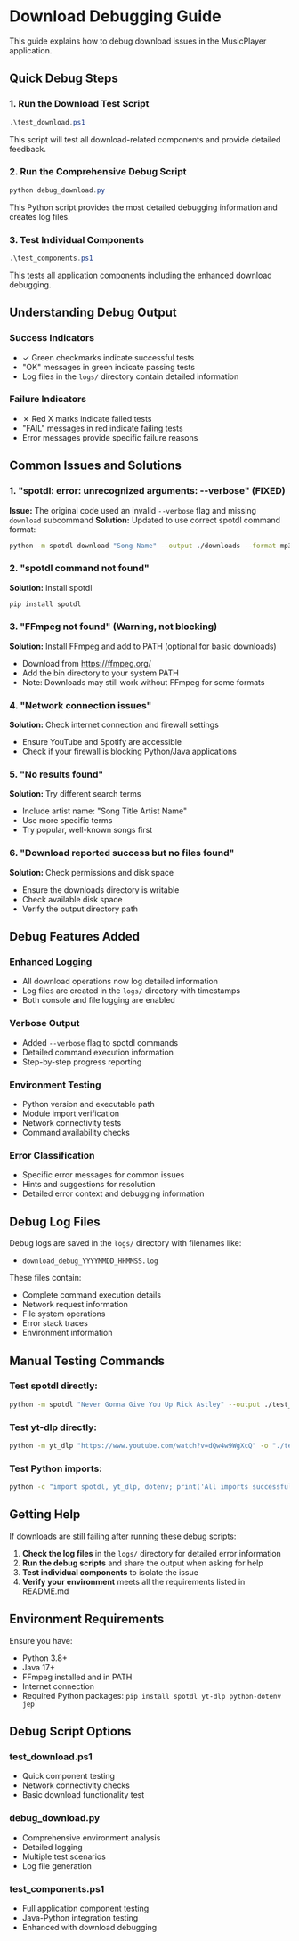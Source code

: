 # Download Debugging Guide

This guide explains how to debug download issues in the MusicPlayer application.

## Quick Debug Steps

### 1. Run the Download Test Script
```powershell
.\test_download.ps1
```
This script will test all download-related components and provide detailed feedback.

### 2. Run the Comprehensive Debug Script
```powershell
python debug_download.py
```
This Python script provides the most detailed debugging information and creates log files.

### 3. Test Individual Components
```powershell
.\test_components.ps1
```
This tests all application components including the enhanced download debugging.

## Understanding Debug Output

### Success Indicators
- ✓ Green checkmarks indicate successful tests
- "OK" messages in green indicate passing tests
- Log files in the `logs/` directory contain detailed information

### Failure Indicators
- ✗ Red X marks indicate failed tests
- "FAIL" messages in red indicate failing tests
- Error messages provide specific failure reasons

## Common Issues and Solutions

### 1. "spotdl: error: unrecognized arguments: --verbose" (FIXED)
**Issue:** The original code used an invalid `--verbose` flag and missing `download` subcommand
**Solution:** Updated to use correct spotdl command format:
```bash
python -m spotdl download "Song Name" --output ./downloads --format mp3 --print-errors
```

### 2. "spotdl command not found"
**Solution:** Install spotdl
```bash
pip install spotdl
```

### 3. "FFmpeg not found" (Warning, not blocking)
**Solution:** Install FFmpeg and add to PATH (optional for basic downloads)
- Download from https://ffmpeg.org/
- Add the bin directory to your system PATH
- Note: Downloads may still work without FFmpeg for some formats

### 4. "Network connection issues"
**Solution:** Check internet connection and firewall settings
- Ensure YouTube and Spotify are accessible
- Check if your firewall is blocking Python/Java applications

### 5. "No results found"
**Solution:** Try different search terms
- Include artist name: "Song Title Artist Name"
- Use more specific terms
- Try popular, well-known songs first

### 6. "Download reported success but no files found"
**Solution:** Check permissions and disk space
- Ensure the downloads directory is writable
- Check available disk space
- Verify the output directory path

## Debug Features Added

### Enhanced Logging
- All download operations now log detailed information
- Log files are created in the `logs/` directory with timestamps
- Both console and file logging are enabled

### Verbose Output
- Added `--verbose` flag to spotdl commands
- Detailed command execution information
- Step-by-step progress reporting

### Environment Testing
- Python version and executable path
- Module import verification
- Network connectivity tests
- Command availability checks

### Error Classification
- Specific error messages for common issues
- Hints and suggestions for resolution
- Detailed error context and debugging information

## Debug Log Files

Debug logs are saved in the `logs/` directory with filenames like:
- `download_debug_YYYYMMDD_HHMMSS.log`

These files contain:
- Complete command execution details
- Network request information
- File system operations
- Error stack traces
- Environment information

## Manual Testing Commands

### Test spotdl directly:
```bash
python -m spotdl "Never Gonna Give You Up Rick Astley" --output ./test_downloads --format mp3 --verbose
```

### Test yt-dlp directly:
```bash
python -m yt_dlp "https://www.youtube.com/watch?v=dQw4w9WgXcQ" -o "./test_downloads/%(title)s.%(ext)s"
```

### Test Python imports:
```bash
python -c "import spotdl, yt_dlp, dotenv; print('All imports successful')"
```

## Getting Help

If downloads are still failing after running these debug scripts:

1. **Check the log files** in the `logs/` directory for detailed error information
2. **Run the debug scripts** and share the output when asking for help
3. **Test individual components** to isolate the issue
4. **Verify your environment** meets all the requirements listed in README.md

## Environment Requirements

Ensure you have:
- Python 3.8+
- Java 17+
- FFmpeg installed and in PATH
- Internet connection
- Required Python packages: `pip install spotdl yt-dlp python-dotenv jep`

## Debug Script Options

### test_download.ps1
- Quick component testing
- Network connectivity checks
- Basic download functionality test

### debug_download.py
- Comprehensive environment analysis
- Detailed logging
- Multiple test scenarios
- Log file generation

### test_components.ps1
- Full application component testing
- Java-Python integration testing
- Enhanced with download debugging
